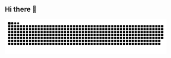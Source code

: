 ## Hi there 👋

<!--
**joaoluizbr/joaoluizbr** is a ✨ _special_ ✨ repository because its `README.md` (this file) appears on your GitHub profile.

Here are some ideas to get you started:

- 🔭 I’m currently working on ...
- 🌱 I’m currently learning ...
- 👯 I’m looking to collaborate on ...
- 🤔 I’m looking for help with ...
- 💬 Ask me about ...
- 📫 How to reach me: ...
- 😄 Pronouns: ...
- ⚡ Fun fact: ...
-->


<picture align="center">
  <source media="(prefers-color-scheme: dark)" srcset="https://raw.githubusercontent.com/joaoluizbr/joaoluizbr/output/github-contribution-grid-snake-dark.svg">
  <source media="(prefers-color-scheme: light)" srcset="https://raw.githubusercontent.com/joaoluizbr/joaoluizbr/output/github-contribution-grid-snake-dark.svg">
  <img align="center" alt="github contribution grid snake animation" src="https://raw.githubusercontent.com/joaoluizbr/joaoluizbr/output/github-contribution-grid-snake.svg">
</picture>
